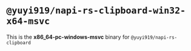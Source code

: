# `@yuyi919/napi-rs-clipboard-win32-x64-msvc`

This is the **x86_64-pc-windows-msvc** binary for `@yuyi919/napi-rs-clipboard`
